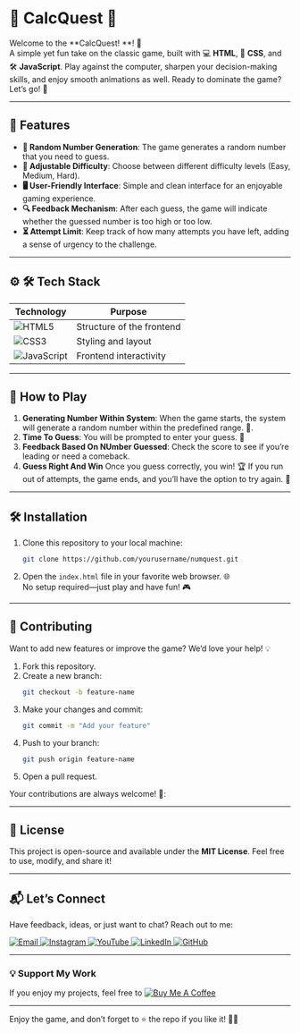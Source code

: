 # 🧮 CalcQuest 🎯

Welcome to the **CalcQuest! **! 🎉  
A simple yet fun take on the classic game, built with 💻 **HTML**, 🎨 **CSS**, and 🛠️ **JavaScript**. Play against the computer, sharpen your decision-making skills, and enjoy smooth animations as well. Ready to dominate the game? Let’s go! 🚀  

---

## 🌟 Features  
- **🎲 Random Number Generation**: The game generates a random number that you need to guess.
- **🔧 Adjustable Difficulty**: Choose between different difficulty levels (Easy, Medium, Hard). 
- **🖥 User-Friendly Interface**: Simple and clean interface for an enjoyable gaming experience.  
- **🔍 Feedback Mechanism**: After each guess, the game will indicate whether the guessed number is too high or too low.  
-  **⏳ Attempt Limit**: Keep track of how many attempts you have left, adding a sense of urgency to the challenge.

---

## ⚙ 🛠 Tech Stack
| **Technology**  | **Purpose** |
|-----------------|-------------|
| ![HTML5](https://img.shields.io/badge/HTML5-E34F26?style=for-the-badge&logo=html5&logoColor=white) | Structure of the frontend |
| ![CSS3](https://img.shields.io/badge/CSS3-1572B6?style=for-the-badge&logo=css3&logoColor=white) | Styling and layout |
| ![JavaScript](https://img.shields.io/badge/JavaScript-F7DF1E?style=for-the-badge&logo=javascript&logoColor=black) | Frontend interactivity |

---

## 🚀 How to Play  
1. **Generating Number Within System**: When the game starts, the system will generate a random number within the predefined range. 🎰.  
2. **Time To Guess**:  You will be prompted to enter your guess. 💭
3. **Feedback Based On NUmber Guessed**: Check the score to see if you’re leading or need a comeback.  
4. **Guess Right And Win** Once you guess correctly, you win! 🏆 If you run out of attempts, the game ends, and you’ll have the option to try again. 🔄  

---

## 🛠️ Installation  

1. Clone this repository to your local machine:  
   ```bash  
   git clone https://github.com/yourusername/numquest.git  
   ```  

2. Open the `index.html` file in your favorite web browser. 🌐  
   No setup required—just play and have fun! 🎮  

---

## 🤝 Contributing  

Want to add new features or improve the game? We’d love your help! 💡  
1. Fork this repository.  
2. Create a new branch:  
   ```bash  
   git checkout -b feature-name  
   ```  
3. Make your changes and commit:  
   ```bash  
   git commit -m "Add your feature"  
   ```  
4. Push to your branch:  
   ```bash  
   git push origin feature-name  
   ```  
5. Open a pull request.  

Your contributions are always welcome! 🌟:


---

## 📜 License  

This project is open-source and available under the **MIT License**. Feel free to use, modify, and share it!  

---

## 📬 Let’s Connect  

Have feedback, ideas, or just want to chat? Reach out to me:  
<div>
  <a href="mailto:onlykelvin06@gmail.com">
    <img src="https://img.shields.io/badge/Email-4285F4?style=for-the-badge&logo=gmail&logoColor=white" alt="Email" />
  </a>
  <a href="https://www.instagram.com/_.yo.kelvin/">
    <img src="https://img.shields.io/badge/Instagram-E4405F?style=for-the-badge&logo=instagram&logoColor=white" alt="Instagram" />
  </a>
  <a href="https://www.youtube.com/@TechTutor_Tv?sub_confirmation=1">
    <img src="https://img.shields.io/badge/YouTube-FF0000?style=for-the-badge&logo=youtube&logoColor=white" alt="YouTube" />
  </a>
  <a href = "https://www.linkedin.com/in/kelvin-agyare-yeboah-6728a7301?utm_source=share&utm_campaign=share_via&utm_content=profile&utm_medium=android_app">
    <img src="https://img.shields.io/badge/LinkedIn-0077B5?style=for-the-badge&logo=linkedin&logoColor=white" alt="LinkedIn" />
  </a>
  <a href="https://github.com/KelvCodes">
    <img src="https://img.shields.io/badge/GitHub-181717?style=for-the-badge&logo=github&logoColor=white" alt="GitHub" />
  </a>
</div>     
 
---
### 💡 Support My Work  
If you enjoy my projects, feel free to [![Buy Me A Coffee](https://img.shields.io/badge/Buy%20Me%20A%20Coffee-%F0%9F%8C%8D-yellow?style=for-the-badge&logo=buy-me-a-coffee&logoColor=black)](https://www.buymeacoffee.com/kelvcodes) 

---
Enjoy the game, and don’t forget to ⭐ the repo if you like it! 🥳✨  





